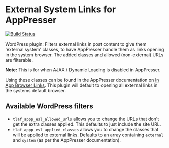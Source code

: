 # External System Links for AppPresser

[![Build Status](https://img.shields.io/travis/TheLookandFeel/external-system-links-apppresser.svg?style=flat-square)](https://travis-ci.org/TheLookandFeel/external-system-links-apppresser)

WordPress plugin: Filters external links in post content to give them 'external system' classes, to have AppPresser handle them as links opening in the system browser. The added classes and allowed (non-external) URLs are filterable.

**Note:** This is for when AJAX / Dynamic Loading is disabled in AppPresser.

Using these classes can be found in the AppPresser documentation on [In App Browser Links](http://docs.apppresser.com/article/201-in-app-browser-links). This plugin will default to opening all external links in the systems default browser.

## Available WordPress filters
- `tlaf_appp_esl_allowed_urls` allows you to change the URLs that don't get the extra classes applied. This defaults to just include the site URL.
- `tlaf_appp_esl_applied_classes` allows you to change the classes that will be applied to external links. Defaults to an array containing `external` and `system` (as per the AppPresser documentation).
